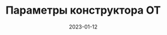 ---
date: 2023-01-12
guid: 64f4d059-88a7-44b5-9cb4-b8ca0a559a5a
title: Параметры конструктора ОТ
question: "А что будет выведено на экран? 🤔"
options:
    - 1 1
    - 6 7
    - 6 5
    - 3 2
    - Исключение
correct: 2
explanation: |
    Квалификаторы можно передавать в любом порядке.  
    Будет использован последний подходящий. Максимальное число - 6.  
    Найдено в чате: https://t.me/e1c_community/76117
tags:
    - wtf
source: https://t.me/JuniorOneS/458
images:
    - /assets/questions/2023-01-12_1_1.jpg
---